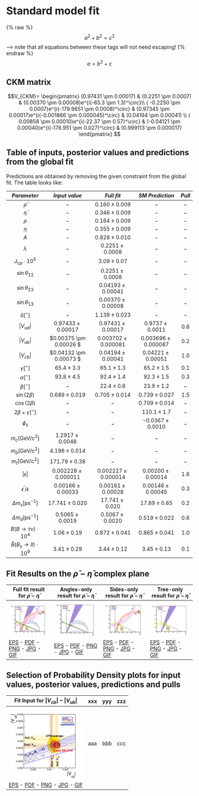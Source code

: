 # Standard model fit
{% raw %}
  $$a^2 + b^2 = c^2$$ --> note that all equations between these tags will not need escaping! 
{% endraw %}
$$ a = b^2+c $$
## CKM matrix

$$V_{CKM}= \begin{pmatrix}
(0.97431 \pm 0.00017) & (0.2251 \pm 0.0007) & (0.00370 \pm 0.00008)e^{i(-65.3 \pm 1.3)^\circ}\\
( -0.2250 \pm 0.0007)e^{i(-179.9651 \pm 0.0008)^\circ} & (0.97345 \pm 0.00017)e^{i(-0.001866 \pm 0.000045)^\circ} & (0.04194 \pm 0.00041) \\
( 0.00858 \pm 0.00010)e^{i(-22.37 \pm 0.57)^\circ} & (-0.04121 \pm 0.00040)e^{i(-178.951 \pm 0.027)^\circ} & (0.999113 \pm 0.000017)
\end{pmatrix} $$

## Table of inputs, posterior values and predictions from the global fit

Predictions are obtained by removing the given constraint from the global fit. The table looks like:

|  *Parameter*  |   *Input value*  |  *Full fit*  |  *SM Prediction*  | *Pull* |
|  :--:  |   :--:  |  :--:  |  :--:  | :--: |
|   $\bar{\rho}$  |  $-$  |  $0.160 \pm 0.009$  |  $-$  | $-$ |
|   $\bar{\eta}$  |  $-$  |  $0.346 \pm 0.009$  |  $-$  | $-$ |
|   $\rho$   |  $-$  |  $0.164 \pm 0.009$  |  $-$  | $-$ |
|   $\eta$   |  $-$  |  $0.355 \pm 0.009$  |  $-$  | $-$ |
|   $A$   |  $-$  |  $0.828 \pm 0.010$  |  $-$  | $-$ |
|   $\lambda$   |  $-$  |  $0.2251 \pm 0.0008$  |  $-$  | $-$ |
|   $J_{cp}\cdot10^{5}$   |  $-$  |  $3.09 \pm 0.07$  |  $-$  | $-$ |
|   $\sin\theta_{12}$   |  $-$  |  $0.2251 \pm 0.0008$  |  $-$  | $-$ |
|   $\sin\theta_{23}$   |  $-$  |  $0.04193 \pm 0.00041$  |  $-$  | $-$ |
|   $\sin\theta_{13}$   |  $-$  |  $0.00370 \pm 0.00008$  |  $-$  | $-$ |
|   $\delta [^{\circ}]$   |  $-$  |  $1.139 \pm 0.023$  |  $-$  | $-$ |
|  $\|V_{ud}\|$   |  $0.97433 \pm 0.00017$  |  $0.97431 \pm 0.00017$  |  $0.9737 \pm 0.0011$  | $0.6$ | 
|  $\|V_{ub}\|$   |  $0.00375 \pm 0.00026 $  |  $0.003702 \pm 0.000081$  |  $0.003696 \pm 0.000087$  | $0.2$ | 
|  $\|V_{cb}\|$   |  $0.04132 \pm 0.00073 $  |  $0.04194 \pm 0.00041$  |  $0.04221 \pm 0.00051$  | $1.0$ | 
|  $\gamma [^{\circ}]$   |  $65.4 \pm 3.3$  |  $65.1 \pm 1.3$  |  $65.2 \pm 1.5$  | $0.1$ | 
|  $\alpha [^{\circ}]$   |  $93.8 \pm 4.5$  |  $92.4 \pm 1.4$  |  $92.3 \pm 1.5$  | $0.3$ |
|  $\beta [^{\circ}]$   |  $-$  |  $22.4 \pm 0.6$  |  $23.9 \pm 1.2$  | $-$ |
|  $\sin(2\beta)$   |  $0.689 \pm 0.019$  |  $0.705 \pm 0.014$  |  $0.739 \pm 0.027$  | $1.5$ |
|  $\cos(2\beta)$   |  $-$  |  $-$  |  $0.709 \pm 0.014$  | $-$ |
|  $2\beta+\gamma [^{\circ}]$   |  $-$  |  $-$  |  $110.1 \pm 1.7$  | $-$ |
|  $\phi_s$   |  $-$  |  $-$  |  $-0.0367 \pm 0.0010$  | $-$ |
|  $m_{c}\mathrm{ [GeV/c^{2}]}$   |  $1.2917 \pm 0.0048$  |  $-$  |  $-$  | $-$ |
|  $m_{b}\mathrm{ [GeV/c^{2}]}$   |  $4.196 \pm 0.014$  |  $-$  |  $-$  | $-$ |
|  $m_{t}\mathrm{ [GeV/c^{2}]}$  |  $171.79 \pm 0.38$  |  $-$  |  $-$  | $-$ |
|  $\|\epsilon\|$   |  $0.002228 \pm 0.000011$  |  $0.002227 \pm 0.000014$  |  $0.00200 \pm 0.00014$  | $1.6$ |
|  $\epsilon^{\prime}/\epsilon$   |  $0.00166 \pm 0.00033$  |  $0.00161 \pm 0.00028$  |  $0.00146 \pm 0 .00045$  | $0.3$ |
|  $\Delta m_{s} \mathrm{[ps^{-1}]}$   |  $17.741 \pm 0.020$  |  $17.741 \pm 0.020$  |  $17.89 \pm 0.65$  | $0.2$ |
|  $\Delta m_{d} \mathrm{[ps^{-1}]}$   |  $0.5065 \pm 0.0019$  |  $0.5067 \pm 0.0020$  |  $0.519 \pm 0.022$  | $0.6$ |
|  $B(B\rightarrow\tau\nu) \cdot 10^{4}$   |  $1.06 \pm 0.19$  |  $0.872 \pm 0.041$  |  $0.865 \pm 0.041$  | $1.0$ |
|  $\bar {B}(B_{s}\rightarrow ll)\cdot 10^{9}$ |  $3.41 \pm 0.29$  |  $3.44 \pm 0.12$  |  $3.45 \pm 0.13$  | $0.1$ |

## Fit Results on the $\bar{\rho}-\bar{\eta}$ complex plane

| Full fit result for $\bar{\rho} - \bar{\eta}$ | Angles-only result for $\bar{\rho} - \bar{\eta}$ | Sides-only result for $\bar{\rho} - \bar{\eta}$ | Tree-only result for $\bar{\rho} - \bar{\eta}$ |
| -- | -- | -- | -- |
| ![rhoeta-fullfit-sm-small](./images/rhoeta-fullfit-sm-small.jpg) | ![rhoeta-angles-sm-small](./images/rhoeta-angles-sm-small.jpg) | ![rhoeta-sides-sm-small](./images/rhoeta-sides-sm-small.jpg) | ![rhoeta-tree-sm-small](./images/rhoeta-tree-sm-small.jpg) |
| [EPS](images/rhoeta-fullfit-sm.eps) - [PDF](images/rhoeta-fullfit-sm.pdf) - [PNG](images/rhoeta-fullfit-sm.png) - [JPG](images/rhoeta-fullfit-sm.jpg) - [GIF](images/rhoeta-fullfit-sm.gif) | [EPS](images/rhoeta-angles-sm.eps) - [PDF](images/rhoeta-angles-sm.pdf) - [PNG](images/rhoeta-angles-sm.png) - [JPG](images/rhoeta-angles-sm.jpg) - [GIF](images/rhoeta-angles-sm.gif) |  [EPS](images/rhoeta-sides-sm.eps) - [PDF](images/rhoeta-sides-sm.pdf) - [PNG](images/rhoeta-sides-sm.png) - [JPG](images/rhoeta-sides-sm.jpg) - [GIF](images/rhoeta-sides-sm.gif)  |  [EPS](images/rhoeta-tree-sm.eps) - [PDF](images/rhoeta-tree-sm.pdf) - [PNG](images/rhoeta-tree-sm.png) - [JPG](images/rhoeta-tree-sm.jpg) - [GIF](images/rhoeta-tree-sm.gif) |

## Selection of Probability Density plots for input values, posterior values, predictions and pulls

| Fit Input for $\|V_{cb}\|-\|V_{ub}\|$ | xxx | yyy | zzz |
| -- | -- | -- | -- |
| ![VubVcbPlot](./images/VubVcbPlot-small.jpg) | aaa | bbb | ccc |
| [EPS](./images/VubVcbPlot.eps) - [PDF](./images/VubVcbPlot.pdf) - [PNG](./images/VubVcbPlot.png) - [JPG](./images/VubVcbPlot.jpg) - [GIF](./images/VubVcbPlot.gif)
